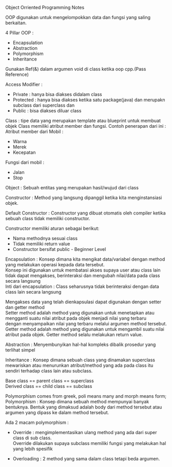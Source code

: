 Object Orriented Programming Notes

OOP digunakan untuk mengelompokkan data dan fungsi yang saling berkaitan.

4 Pillar OOP : 
- Encapsulation
- Abstraction 
- Polymorphism
- Inheritance

Gunakan Ref(&) dalam argumen void di class ketika oop cpp.(Pass Reference)

Access Modifier : 
- Private : hanya bisa diakses didalam class 
- Protected : hanya bisa diakses ketika satu package(java) dan merupakn subclass dari superclass dan 
- Public : bisa diakses diluar class

Class : tipe data yang merupakan template atau blueprint untuk membuat objek 
Class memiliki atribut member dan fungsi.
Contoh penerapan dari ini : 
Atribut member dari Mobil : 
- Warna
- Merek
- Kecepatan

Fungsi dari mobil : 
- Jalan
- Stop


Object : Sebuah entitas yang merupakan hasil/wujud dari class

Constructor : Method yang langsung dipanggil ketika kita menginstansiasi objek.

Default Constructor : Constructor yang dibuat otomatis oleh compiler ketika sebuah class tidak memiliki constructor.

Constructor memiliki aturan sebagai berikut:
- Nama methodnya sesuai class
- Tidak memiliki return value
- Constructor bersifat public - Beginner Level

Encapsulation : Konsep dimana kita mengikat data/variabel dengan method yang melakukan operasi kepada data tersebut. <br />
Konsep ini digunakan untuk membatasi akses supaya user atau class lain tidak dapat mengakses, berinteraksi dan mengubah nilai/data pada class secara langsung <br />
Inti dari encapsulation : Class seharusnya tidak berinteraksi dengan data class lain secara langsung <br />

Mengakses data yang telah dienkapsulasi dapat digunakan dengan setter dan getter method <br />
Setter method adalah method yang digunakan untuk menetapkan atau mengganti suatu nilai atribut pada objek menjadi nilai yang terbaru <br />
dengan menyampaikan nilai yang terbaru melalui argumen method tersebut. <br />
Getter method adalah method yang digunakan untuk mengambil suatu nilai atribut pada objek. Getter method selalu melakukan return value. <br />

Abstraction : Menyembunyikan hal-hal kompleks dibalik prosedur yang terlihat simpel

Inheritance : Konsep dimana sebuah class yang dinamakan superclass mewariskan atau menurunkan atribut/method yang ada pada class itu sendiri terhadap class lain atau subclass.

Base class == parent class == superclass <br />
Derived class == child class == subclass <br />

Polymorphism comes from greek, poli means many and morph means form; <br />
Polymorphism : Konsep dimana sebuah method mempunyai banyak bentuknya. Bentuk yang dimaksud adalah body dari method tersebut atau argumen yang dipass ke  dalam method tersebut. <br />

Ada 2 macam polymorphism : <br />
- Override : mengimplementasikan ulang method yang ada dari super class di sub class. <br />
Override dilakukan supaya subclass memiliki fungsi yang melakukan hal yang lebih spesifik <br />

- Overloading : 2 method yang sama dalam class tetapi beda argumen.

